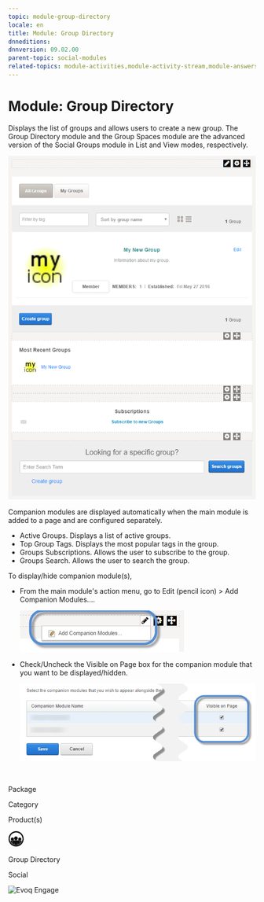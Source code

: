 ```yaml
---
topic: module-group-directory
locale: en
title: Module: Group Directory
dnneditions: 
dnnversion: 09.02.00
parent-topic: social-modules
related-topics: module-activities,module-activity-stream,module-answers,module-blogs,module-challenges,module-discussions,module-group-spaces,module-ideas,module-journal,module-latest-challenges,module-leaderboard,module-member-directory,module-message-center,module-my-status,module-profile-dashboard,module-social-groups,module-related-content,module-social-events,module-social-sharing,module-user-badges,module-wiki
---
```


# Module: Group Directory

Displays the list of groups and allows users to create a new group. The Group Directory module and the Group Spaces module are the advanced version of the Social Groups module in List and View modes, respectively.

  

![Group Directory module](img/scr-module-GroupDirectory.png)

  

Companion modules are displayed automatically when the main module is added to a page and are configured separately.

*   Active Groups. Displays a list of active groups.
*   Top Group Tags. Displays the most popular tags in the group.
*   Groups Subscriptions. Allows the user to subscribe to the group.
*   Groups Search. Allows the user to search the group.

To display/hide companion module(s),

*   From the main module's action menu, go to Edit (pencil icon) \> Add Companion Modules....  
    
    ![Edit (pencil icon) action menu > Add Companion Modules...](img/scr-actionmenu-edit-addcompanionmodules.png)
    
      
    
*   Check/Uncheck the Visible on Page box for the companion module that you want to be displayed/hidden.  
    
    ![](img/scr-companions-VisibleOnPage.png)
    
      
    

 

Package

Category

Product(s)

 ![icon](img/ico-module-groupdirectory.png) 

Group Directory

Social

 ![Evoq Engage](img/ico-evoq-engage.png)